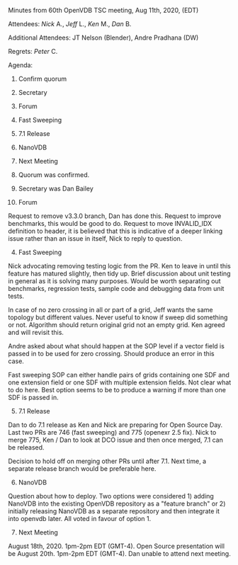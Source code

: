 Minutes from 60th OpenVDB TSC meeting, Aug 11th, 2020, (EDT)

Attendees: *Nick* A., *Jeff* L., *Ken* M., *Dan* B.

Additional Attendees: JT Nelson (Blender), Andre Pradhana (DW)

Regrets: *Peter* C.

Agenda:

1) Confirm quorum
2) Secretary
3) Forum
4) Fast Sweeping
5) 7.1 Release
6) NanoVDB
7) Next Meeting


1) Quorum was confirmed.

2) Secretary was Dan Bailey

3) Forum

Request to remove v3.3.0 branch, Dan has done this. Request to improve
benchmarks, this would be good to do. Request to move INVALID_IDX definition to
header, it is believed that this is indicative of a deeper linking issue rather
than an issue in itself, Nick to reply to question.

4) Fast Sweeping

Nick advocating removing testing logic from the PR. Ken to leave in until this
feature has matured slightly, then tidy up. Brief discussion about unit testing
in general as it is solving many purposes. Would be worth separating out
benchmarks, regression tests, sample code and debugging data from unit tests.

In case of no zero crossing in all or part of a grid, Jeff wants the same
topology but different values. Never useful to know if sweep did something or
not. Algorithm should return original grid not an empty grid. Ken agreed and
will revisit this.

Andre asked about what should happen at the SOP level if a vector field is
passed in to be used for zero crossing. Should produce an error in this case.

Fast sweeping SOP can either handle pairs of grids containing one SDF and one
extension field or one SDF with multiple extension fields. Not clear what to do
here. Best option seems to be to produce a warning if more than one SDF is
passed in.

5) 7.1 Release

Dan to do 7.1 release as Ken and Nick are preparing for Open Source Day. Last
two PRs are 746 (fast sweeping) and 775 (openexr 2.5 fix). Nick to merge 775,
Ken / Dan to look at DCO issue and then once merged, 7.1 can be released.

Decision to hold off on merging other PRs until after 7.1. Next time, a separate
release branch would be preferable here.

6) NanoVDB

Question about how to deploy. Two options were considered 1) adding NanoVDB into
the existing OpenVDB repository as a "feature branch" or 2) initially releasing
NanoVDB as a separate repository and then integrate it into openvdb later. All
voted in favour of option 1.

7) Next Meeting

August 18th, 2020. 1pm-2pm EDT (GMT-4). Open Source presentation will be August
20th. 1pm-2pm EDT (GMT-4). Dan unable to attend next meeting.
